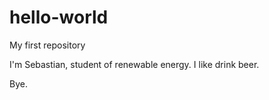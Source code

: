 # hello-world
My first repository

I'm Sebastian, student of renewable energy.
I like drink beer.

Bye.
